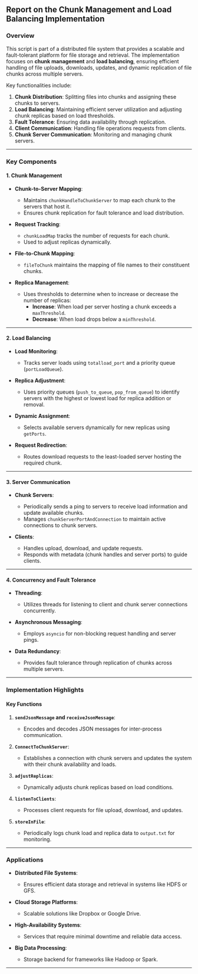  ## **Report on the Chunk Management and Load Balancing Implementation**

### **Overview**
This script is part of a distributed file system that provides a scalable and fault-tolerant platform for file storage and retrieval. The implementation focuses on **chunk management** and **load balancing**, ensuring efficient handling of file uploads, downloads, updates, and dynamic replication of file chunks across multiple servers.

Key functionalities include:
1. **Chunk Distribution**: Splitting files into chunks and assigning these chunks to servers.
2. **Load Balancing**: Maintaining efficient server utilization and adjusting chunk replicas based on load thresholds.
3. **Fault Tolerance**: Ensuring data availability through replication.
4. **Client Communication**: Handling file operations requests from clients.
5. **Chunk Server Communication**: Monitoring and managing chunk servers.

---

### **Key Components**
#### 1. **Chunk Management**

   - **Chunk-to-Server Mapping**:
     - Maintains `chunkHandleToChunkServer` to map each chunk to the servers that host it.
     - Ensures chunk replication for fault tolerance and load distribution.

   - **Request Tracking**:
     - `chunkLoadMap` tracks the number of requests for each chunk.
     - Used to adjust replicas dynamically.

   - **File-to-Chunk Mapping**:
     - `fileToChunk` maintains the mapping of file names to their constituent chunks.

   - **Replica Management**:
     - Uses thresholds to determine when to increase or decrease the number of replicas:
       - **Increase**: When load per server hosting a chunk exceeds a `maxThreshold`.
       - **Decrease**: When load drops below a `minThreshold`.

---

#### 2. **Load Balancing**
   - **Load Monitoring**:
     - Tracks server loads using `totalload_port` and a priority queue (`portLoadQueue`).

   - **Replica Adjustment**:
     - Uses priority queues (`push_to_queue`, `pop_from_queue`) to identify servers with the highest or lowest load for replica addition or removal.

   - **Dynamic Assignment**:
     - Selects available servers dynamically for new replicas using `getPorts`.

   - **Request Redirection**:
     - Routes download requests to the least-loaded server hosting the required chunk.

---

#### 3. **Server Communication**
   - **Chunk Servers**:
     - Periodically sends a ping to servers to receive load information and update available chunks.
     - Manages `chunkServerPortAndConnection` to maintain active connections to chunk servers.

   - **Clients**:
     - Handles upload, download, and update requests.
     - Responds with metadata (chunk handles and server ports) to guide clients.

---

#### 4. **Concurrency and Fault Tolerance**
   - **Threading**:
     - Utilizes threads for listening to client and chunk server connections concurrently.
   - **Asynchronous Messaging**:
     - Employs `asyncio` for non-blocking request handling and server pings.

   - **Data Redundancy**:
     - Provides fault tolerance through replication of chunks across multiple servers.

---

### **Implementation Highlights**
#### **Key Functions**
1. **`sendJsonMessage` and `receiveJsonMessage`**:
   - Encodes and decodes JSON messages for inter-process communication.

2. **`ConnectToChunkServer`**:
   - Establishes a connection with chunk servers and updates the system with their chunk availability and loads.

3. **`adjustReplicas`**:
   - Dynamically adjusts chunk replicas based on load conditions.

4. **`listenToClients`**:
   - Processes client requests for file upload, download, and updates.

5. **`storeInFile`**:
   - Periodically logs chunk load and replica data to `output.txt` for monitoring.

---

### **Applications**
- **Distributed File Systems**:
  - Ensures efficient data storage and retrieval in systems like HDFS or GFS.
  
- **Cloud Storage Platforms**:
  - Scalable solutions like Dropbox or Google Drive.
  
- **High-Availability Systems**:
  - Services that require minimal downtime and reliable data access.

- **Big Data Processing**:
  - Storage backend for frameworks like Hadoop or Spark.

---